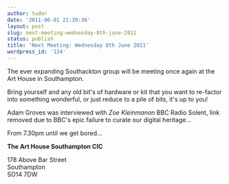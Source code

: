 ```yaml
---
author: tudor
date: '2011-06-01 21:30:36'
layout: post
slug: next-meeting-wednesday-8th-june-2011
status: publish
title: 'Next Meeting: Wednesday 8th June 2011'
wordpress_id: '124'
---
```


The ever expanding Southackton group will be meeting once again at the
Art House in Southampton.
 
Bring yourself and any old bit's of hardware or kit that you want to
re-factor into something wonderful, or just reduce to a pile of bits,
it's up to you! 

 Adam Groves was interviewed with *Zoe Kleinman*on BBC Radio Solent,
link removed due to BBC's epic failure to curate our digital heritage...

 From 7.30pm until we get bored... 

 **The Art House Southampton CIC** 

178 Above Bar Street  
Southampton  
SO14 7DW
